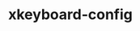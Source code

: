---
title: "xkeyboard-config"
layout: cache
categories: [package, develop]
meta: {"compilers": ["none"], "num_specs": 35, "num_specs_by_stack": {"data-vis-sdk": 11, "e4s": 11, "hep": 13, "root": 35}, "oss": ["ubuntu20.04", "ubuntu22.04"], "platforms": ["linux"], "stacks": ["data-vis-sdk", "e4s", "hep", "root"], "targets": ["x86_64_v3"], "versions": ["2.34"]}
spec_details: [{"compiler": "none", "hash": "33bmh7klfgexfz3qn2yolltbubuzyv2r", "os": "ubuntu22.04", "platform": "linux", "size": "-", "stacks": ["e4s", "root"], "target": "x86_64_v3", "variants": ["build_system=autotools"], "versions": ["2.34"]}, {"compiler": "none", "hash": "3onklagoo22arzbr73bfi7bivpsiic5w", "os": "ubuntu20.04", "platform": "linux", "size": "-", "stacks": ["data-vis-sdk", "root"], "target": "x86_64_v3", "variants": ["build_system=autotools"], "versions": ["2.34"]}, {"compiler": "none", "hash": "4had6vk54hwfbx3byy6jdvgsvgudmeqw", "os": "ubuntu20.04", "platform": "linux", "size": "-", "stacks": ["data-vis-sdk", "root"], "target": "x86_64_v3", "variants": ["build_system=autotools"], "versions": ["2.34"]}, {"compiler": "none", "hash": "6fvn2kfh2xedcvup63krxwrhqmth2rku", "os": "ubuntu22.04", "platform": "linux", "size": "-", "stacks": ["hep", "root"], "target": "x86_64_v3", "variants": ["build_system=autotools"], "versions": ["2.34"]}, {"compiler": "none", "hash": "6kp6uvufqzayrf5uhnpf6ltgub4tlhsz", "os": "ubuntu22.04", "platform": "linux", "size": "-", "stacks": ["e4s", "root"], "target": "x86_64_v3", "variants": ["build_system=autotools"], "versions": ["2.34"]}, {"compiler": "none", "hash": "7pnvy6wsmbj4wd4cizk434vxbd53frfc", "os": "ubuntu22.04", "platform": "linux", "size": "-", "stacks": ["e4s", "root"], "target": "x86_64_v3", "variants": ["build_system=autotools"], "versions": ["2.34"]}, {"compiler": "none", "hash": "bdfqfahmi6brzwxsy3qmogrspjo2ycpd", "os": "ubuntu22.04", "platform": "linux", "size": "-", "stacks": ["hep", "root"], "target": "x86_64_v3", "variants": ["build_system=autotools"], "versions": ["2.34"]}, {"compiler": "none", "hash": "es635zzla2zn3l4jkyzyekz6jiz4eq22", "os": "ubuntu22.04", "platform": "linux", "size": "-", "stacks": ["hep", "root"], "target": "x86_64_v3", "variants": ["build_system=autotools"], "versions": ["2.34"]}, {"compiler": "none", "hash": "fn7frtzgrhlub4khwabeto2si72emrny", "os": "ubuntu22.04", "platform": "linux", "size": "-", "stacks": ["hep", "root"], "target": "x86_64_v3", "variants": ["build_system=autotools"], "versions": ["2.34"]}, {"compiler": "none", "hash": "fzyd3mqvpq5ciib4psztopufd5rxxaxj", "os": "ubuntu22.04", "platform": "linux", "size": "-", "stacks": ["hep", "root"], "target": "x86_64_v3", "variants": ["build_system=autotools"], "versions": ["2.34"]}, {"compiler": "none", "hash": "gi5sgjpkluj22bzee4mvy6dhfwmqzb6p", "os": "ubuntu20.04", "platform": "linux", "size": "-", "stacks": ["data-vis-sdk", "root"], "target": "x86_64_v3", "variants": ["build_system=autotools"], "versions": ["2.34"]}, {"compiler": "none", "hash": "h2d34wcndf6kjb7uw4vin3hwqncefzy5", "os": "ubuntu22.04", "platform": "linux", "size": "-", "stacks": ["e4s", "root"], "target": "x86_64_v3", "variants": ["build_system=autotools"], "versions": ["2.34"]}, {"compiler": "none", "hash": "hh5mb27q7ly76qiz42d4rkyund62b3tp", "os": "ubuntu20.04", "platform": "linux", "size": "-", "stacks": ["data-vis-sdk", "root"], "target": "x86_64_v3", "variants": ["build_system=autotools"], "versions": ["2.34"]}, {"compiler": "none", "hash": "j3vkgmy2gpfu4ic2cqlsmv7gpoz5my4u", "os": "ubuntu22.04", "platform": "linux", "size": "-", "stacks": ["hep", "root"], "target": "x86_64_v3", "variants": ["build_system=autotools"], "versions": ["2.34"]}, {"compiler": "none", "hash": "j4atwwzq6c6qec275r7pxoubwrj47dgc", "os": "ubuntu20.04", "platform": "linux", "size": "-", "stacks": ["data-vis-sdk", "root"], "target": "x86_64_v3", "variants": ["build_system=autotools"], "versions": ["2.34"]}, {"compiler": "none", "hash": "juqyacgf7xqnbffotrxakecwez6h7322", "os": "ubuntu22.04", "platform": "linux", "size": "-", "stacks": ["hep", "root"], "target": "x86_64_v3", "variants": ["build_system=autotools"], "versions": ["2.34"]}, {"compiler": "none", "hash": "kf2em5zrmv4ybyc25csz5jmwdiulzvox", "os": "ubuntu20.04", "platform": "linux", "size": "-", "stacks": ["data-vis-sdk", "root"], "target": "x86_64_v3", "variants": ["build_system=autotools"], "versions": ["2.34"]}, {"compiler": "none", "hash": "klcewbnynqa5u545ybqiuhxkzi7zljqb", "os": "ubuntu22.04", "platform": "linux", "size": "-", "stacks": ["hep", "root"], "target": "x86_64_v3", "variants": ["build_system=autotools"], "versions": ["2.34"]}, {"compiler": "none", "hash": "npor72fgk3zzyktmdkas6anvvxmume6p", "os": "ubuntu22.04", "platform": "linux", "size": "-", "stacks": ["hep", "root"], "target": "x86_64_v3", "variants": ["build_system=autotools"], "versions": ["2.34"]}, {"compiler": "none", "hash": "pu3vcmtm7epnvlr4nnjg7eor5h6l7r45", "os": "ubuntu20.04", "platform": "linux", "size": "-", "stacks": ["data-vis-sdk", "root"], "target": "x86_64_v3", "variants": ["build_system=autotools"], "versions": ["2.34"]}, {"compiler": "none", "hash": "qsigxeodduzf5uut5cxg22j6k3gdjuk6", "os": "ubuntu20.04", "platform": "linux", "size": "-", "stacks": ["data-vis-sdk", "root"], "target": "x86_64_v3", "variants": ["build_system=autotools"], "versions": ["2.34"]}, {"compiler": "none", "hash": "rzbuauclb2vsmn3alivl5s5u7lkjfdkx", "os": "ubuntu20.04", "platform": "linux", "size": "-", "stacks": ["data-vis-sdk", "root"], "target": "x86_64_v3", "variants": ["build_system=autotools"], "versions": ["2.34"]}, {"compiler": "none", "hash": "s6njbgxlwixx2fpdw44opfcqrimcmqme", "os": "ubuntu22.04", "platform": "linux", "size": "-", "stacks": ["e4s", "root"], "target": "x86_64_v3", "variants": ["build_system=autotools"], "versions": ["2.34"]}, {"compiler": "none", "hash": "tqyhlyvtw2axhomdmlgsxwh6zgupnchx", "os": "ubuntu22.04", "platform": "linux", "size": "-", "stacks": ["hep", "root"], "target": "x86_64_v3", "variants": ["build_system=autotools"], "versions": ["2.34"]}, {"compiler": "none", "hash": "usbir6ghzh5sdx2jn47hfu7calgtlond", "os": "ubuntu22.04", "platform": "linux", "size": "-", "stacks": ["hep", "root"], "target": "x86_64_v3", "variants": ["build_system=autotools"], "versions": ["2.34"]}, {"compiler": "none", "hash": "vmzqyx32rtpp6fqoemdh3kjmpjh6s5if", "os": "ubuntu22.04", "platform": "linux", "size": "-", "stacks": ["e4s", "root"], "target": "x86_64_v3", "variants": ["build_system=autotools"], "versions": ["2.34"]}, {"compiler": "none", "hash": "wvgdilp4lonmpgzjd6onp3ega7cyxy3h", "os": "ubuntu22.04", "platform": "linux", "size": "-", "stacks": ["hep", "root"], "target": "x86_64_v3", "variants": ["build_system=autotools"], "versions": ["2.34"]}, {"compiler": "none", "hash": "x5v3dhqtee7ovomi5ocoadnmsglsrpjk", "os": "ubuntu22.04", "platform": "linux", "size": "-", "stacks": ["e4s", "root"], "target": "x86_64_v3", "variants": ["build_system=autotools"], "versions": ["2.34"]}, {"compiler": "none", "hash": "x73cucflsszzh2pu6gwldpx4jcg6ami7", "os": "ubuntu20.04", "platform": "linux", "size": "-", "stacks": ["data-vis-sdk", "root"], "target": "x86_64_v3", "variants": ["build_system=autotools"], "versions": ["2.34"]}, {"compiler": "none", "hash": "xo7jjsvm7du43lhdylypvxukakkqo335", "os": "ubuntu20.04", "platform": "linux", "size": "-", "stacks": ["data-vis-sdk", "root"], "target": "x86_64_v3", "variants": ["build_system=autotools"], "versions": ["2.34"]}, {"compiler": "none", "hash": "xyk7y4koiozbcltuxjmtiwbzsxrgxzx3", "os": "ubuntu22.04", "platform": "linux", "size": "-", "stacks": ["e4s", "root"], "target": "x86_64_v3", "variants": ["build_system=autotools"], "versions": ["2.34"]}, {"compiler": "none", "hash": "y6vhcmkf74ye34vwbrj6zllxe5a2lgab", "os": "ubuntu22.04", "platform": "linux", "size": "-", "stacks": ["e4s", "root"], "target": "x86_64_v3", "variants": ["build_system=autotools"], "versions": ["2.34"]}, {"compiler": "none", "hash": "ytpfjjlnlhvldj3zqtyqwdq22jw6unfl", "os": "ubuntu22.04", "platform": "linux", "size": "-", "stacks": ["e4s", "root"], "target": "x86_64_v3", "variants": ["build_system=autotools"], "versions": ["2.34"]}, {"compiler": "none", "hash": "zft2723jy4uemuqifwywrfcais3nxmqv", "os": "ubuntu22.04", "platform": "linux", "size": "-", "stacks": ["e4s", "root"], "target": "x86_64_v3", "variants": ["build_system=autotools"], "versions": ["2.34"]}, {"compiler": "none", "hash": "zorp7hyebtnzdaangxc7oqtmwuxmejvl", "os": "ubuntu22.04", "platform": "linux", "size": "-", "stacks": ["hep", "root"], "target": "x86_64_v3", "variants": ["build_system=autotools"], "versions": ["2.34"]}]
---